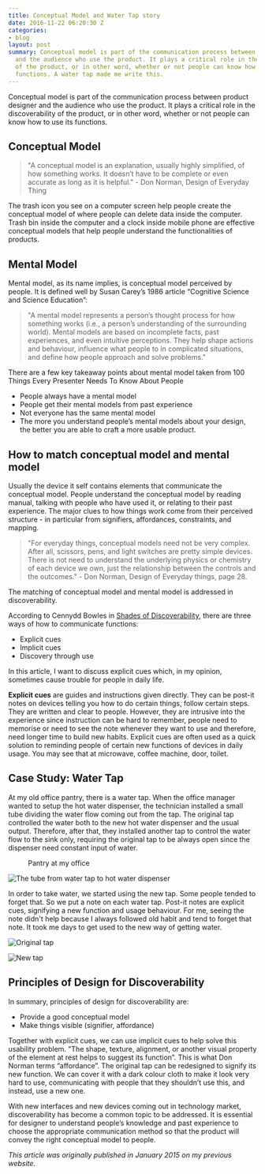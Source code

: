 ```yaml
---
title: Conceptual Model and Water Tap story
date: 2016-11-22 06:20:30 Z
categories:
- blog
layout: post
summary: Conceptual model is part of the communication process between product designer
  and the audience who use the product. It plays a critical role in the discoverability
  of the product, or in other word, whether or not people can know how to use its
  functions. A water tap made me write this.
---
```


Conceptual model is part of the communication process between product designer and the audience who use the product. It plays a critical role in the discoverability of the product, or in other word, whether or not people can know how to use its functions.

## Conceptual Model

>  "A conceptual model is an explanation, usually highly simplified, of how something works. It doesn’t have to be complete or even accurate as long as it is helpful." - Don Norman, Design of Everyday Thing
 
The trash icon you see on a computer screen help people create the conceptual model of where people can delete data inside the computer. Trash bin inside the computer and a clock inside mobile phone are effective conceptual models that help people understand the functionalities of products.

## Mental Model

Mental model, as its name implies, is conceptual model perceived by people. It is defined well by Susan Carey’s 1986 article “Cognitive Science and Science Education”:

> "A mental model represents a person’s thought process for how something works (i.e.,  a person’s understanding of the surrounding world). Mental models are based on incomplete facts, past experiences, and even intuitive perceptions. They help shape actions and behaviour, influence what people to in complicated situations, and define how people approach and solve problems."

There are a few key takeaway points about mental model taken from 100 Things Every Presenter Needs To Know About People

* People always have a mental model
* People get their mental models from past experience
* Not everyone has the same mental model
* The more you understand people’s mental models about your design, the better you are able to craft a more usable product.

## How to match conceptual model and mental model

Usually the device it self contains elements that communicate the conceptual model. People understand the conceptual model by reading manual, talking with people who have used it, or relating to their past experience. The major clues to how things work come from their perceived structure - in particular from signifiers, affordances, constraints, and mapping.

> "For everyday things, conceptual models need not be very complex. After all, scissors, pens, and light switches are pretty simple devices. There is not need to understand the underlying physics or chemistry of each device we own, just the relationship between the controls and the outcomes." - Don Norman, Design of Everyday things, page 28.
 
The matching of conceptual model and mental model is addressed in discoverability.
 
According to Cennydd Bowles in [Shades of Discoverability](http://alistapart.com/column/shades-of-discoverability), there are three ways of how to communicate functions:

* Explicit cues
* Implicit cues
* Discovery through use
 
In this article, I want to discuss explicit cues which, in my opinion, sometimes cause trouble for people in daily life.
 
**Explicit cues** are guides and instructions given directly. They can be post-it notes on devices telling you how to do certain things, follow certain steps. They are written and clear to people. However, they are intrusive into the experience since instruction can be hard to remember, people need to memorise or need to see the note whenever they want to use and therefore, need longer time to build new habits. Explicit cues are often used as a quick solution to reminding people of certain new functions of devices in daily usage. You may see that at microwave, coffee machine, door, toilet.

## Case Study: Water Tap

At my old office pantry, there is a water tap. When the office manager wanted to setup the hot water dispenser, the technician installed a small tube dividing the water flow coming out from the tap. The original tap controlled the water both to the new hot water dispenser and the usual output. Therefore, after that, they installed another tap to control the water flow to the sink only, requiring the original tap to be always open since the dispenser need constant input of water.

<figure>
  <img src="http://res.cloudinary.com/ryanntt/image/upload/s--v9oFL0MW--/v1479796061/blog/water-tap/overview-small.jpg" alt="">
  <figcaption>Pantry at my office</figcaption>
</figure>

![The tube from water tap to hot water dispenser](http://res.cloudinary.com/ryanntt/image/upload/s--ay6RgxUK--/v1479796058/blog/water-tap/detail-3-small.jpg)

In order to take water, we started using the new tap. Some people tended to forget that. So we put a note on each water tap. Post-it notes are explicit cues, signifying a new function and usage behaviour. For me, seeing the note didn't help because I always followed old habit and tend to forget that note. It took me days to get used to the new way of getting water.

![Original tap](http://res.cloudinary.com/ryanntt/image/upload/s--EgpYqG_O--/v1479796053/blog/water-tap/detail-1-small.jpg)

![New tap](http://res.cloudinary.com/ryanntt/image/upload/s--skjpd6Ei--/v1479796060/blog/water-tap/detail-2-small.jpg)

## Principles of Design for Discoverability

In summary, principles of design for discoverability are:

* Provide a good conceptual model
* Make things visible (signifier, affordance)

Together with explicit cues, we can use implicit cues to help solve this usability problem.  "The shape, texture, alignment, or another visual property of the element at rest helps to suggest its function”. This is what Don Norman terms “affordance”. The original tap can be redesigned to signify its new function. We can cover it with a dark colour cloth to make it look very hard to use, communicating with people that they shouldn’t use this, and instead, use a new one.
 
With new interfaces and new devices coming out in technology market, discoverability has become a common topic to be addressed. It is essential for designer to understand people’s knowledge and past experience to choose the appropriate communication method so that the product will convey the right conceptual model to people.

*This article was originally published in January 2015 on my previous website.*